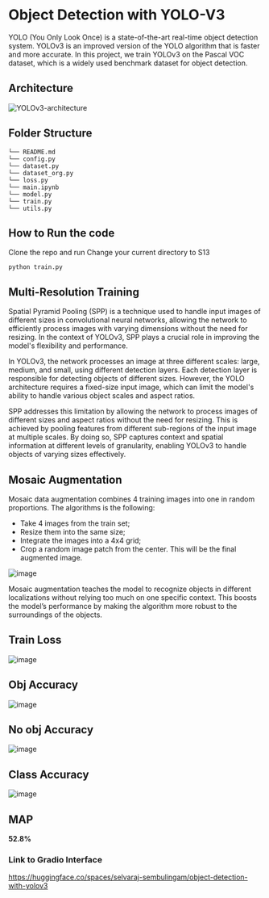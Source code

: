 # Object Detection with YOLO-V3

YOLO (You Only Look Once) is a state-of-the-art real-time object detection system. YOLOv3 is an improved version of the YOLO algorithm that is faster and more accurate. In this project, we train YOLOv3 on the Pascal VOC dataset, which is a widely used benchmark dataset for object detection.


## Architecture
![YOLOv3-architecture](https://github.com/selvaraj-sembulingam/ERA-V1/assets/66372829/043a5fff-9619-4863-8a23-67c5a87a94fe)


## Folder Structure
```
└── README.md
└── config.py
└── dataset.py
└── dataset_org.py
└── loss.py
└── main.ipynb
└── model.py
└── train.py
└── utils.py
```

## How to Run the code
Clone the repo and run
Change your current directory to S13
```
python train.py
```


## Multi-Resolution Training
Spatial Pyramid Pooling (SPP) is a technique used to handle input images of different sizes in convolutional neural networks, allowing the network to efficiently process images with varying dimensions without the need for resizing. In the context of YOLOv3, SPP plays a crucial role in improving the model's flexibility and performance.

In YOLOv3, the network processes an image at three different scales: large, medium, and small, using different detection layers. Each detection layer is responsible for detecting objects of different sizes. However, the YOLO architecture requires a fixed-size input image, which can limit the model's ability to handle various object scales and aspect ratios.

SPP addresses this limitation by allowing the network to process images of different sizes and aspect ratios without the need for resizing. This is achieved by pooling features from different sub-regions of the input image at multiple scales. By doing so, SPP captures context and spatial information at different levels of granularity, enabling YOLOv3 to handle objects of varying sizes effectively.


## Mosaic Augmentation
Mosaic data augmentation combines 4 training images into one in random proportions. The algorithms is the following:

* Take 4 images from the train set;
* Resize them into the same size;
* Integrate the images into a 4x4 grid;
* Crop a random image patch from the center. This will be the final augmented image.

![image](https://github.com/selvaraj-sembulingam/ERA-V1/assets/66372829/6a19fb32-ca83-4e0f-98df-42fb278a8956)

Mosaic augmentation teaches the model to recognize objects in different localizations without relying too much on one specific context. This boosts the model’s performance by making the algorithm more robust to the surroundings of the objects.


## Train Loss
![image](https://github.com/selvaraj-sembulingam/ERA-V1/assets/66372829/44682b76-2874-4450-aee2-5f3f3d2f76ee)

## Obj Accuracy
![image](https://github.com/selvaraj-sembulingam/ERA-V1/assets/66372829/51719c5e-2b7c-4eb5-857e-96da5172b856)

## No obj Accuracy
![image](https://github.com/selvaraj-sembulingam/ERA-V1/assets/66372829/46fddff2-69d4-4b0f-8626-fbe98b2a7d2b)

## Class Accuracy
![image](https://github.com/selvaraj-sembulingam/ERA-V1/assets/66372829/a88fc0ae-2691-4654-ba33-063090ce5c4d)


## MAP
**52.8%**

### Link to Gradio Interface
https://huggingface.co/spaces/selvaraj-sembulingam/object-detection-with-yolov3


